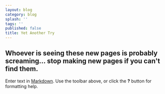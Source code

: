 ```yaml
---
layout: blog
category: blog
splash: ''
tags: ''
published: false
title: Yet Another Try
---
```

## Whoever is seeing these new pages is probably screaming... stop making new pages if you can't find them.

Enter text in [Markdown](http://daringfireball.net/projects/markdown/). Use the toolbar above, or click the **?** button for formatting help.
